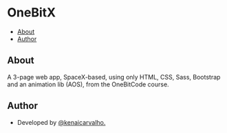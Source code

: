 # OneBitX

  - [About](#about)
  - [Author](#author)

## About

A 3-page web app, SpaceX-based, using only HTML, CSS, Sass, Bootstrap and an animation lib (AOS), from the OneBitCode course.

## Author

- Developed by [@kenaicarvalho.](https://www.github.com/kenaicarvalho)
